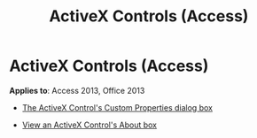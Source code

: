 ﻿---
title: ActiveX Controls (Access)
TOCTitle: ActiveX Controls
ms:assetid: 5491e95e-4c96-4f13-8c1c-63ccbd982835
ms:mtpsurl: https://msdn.microsoft.com/library/Dn124841(v=office.15)
ms:contentKeyID: 52072462
ms.date: 09/18/2015
mtps_version: v=office.15
---

# ActiveX Controls (Access)

**Applies to**: Access 2013, Office 2013

  - [The ActiveX Control's Custom Properties dialog box](the-activex-control-s-custom-properties-dialog-box.md)

  - [View an ActiveX Control's About box](view-an-activex-control-s-about-box.md)


